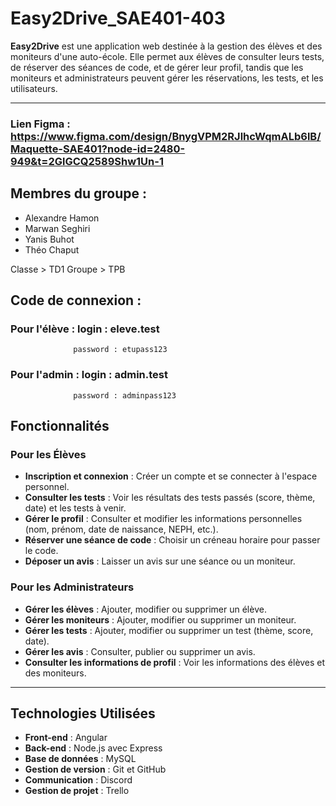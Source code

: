 # Easy2Drive_SAE401-403

**Easy2Drive** est une application web destinée à la gestion des élèves et des moniteurs d'une auto-école. Elle permet aux élèves de consulter leurs tests, de réserver des séances de code, et de gérer leur profil, tandis que les moniteurs et administrateurs peuvent gérer les réservations, les tests, et les utilisateurs.

---
### Lien Figma : https://www.figma.com/design/BnygVPM2RJlhcWqmALb6lB/Maquette-SAE401?node-id=2480-949&t=2GlGCQ2589Shw1Un-1

## Membres du groupe : 

- Alexandre Hamon
- Marwan Seghiri
- Yanis Buhot
- Théo Chaput
 
Classe > TD1 
Groupe > TPB


## Code de connexion : 
### Pour l'élève : login : eleve.test
                  password : etupass123

### Pour l'admin : login : admin.test
                  password : adminpass123


## Fonctionnalités

### Pour les Élèves
- **Inscription et connexion** : Créer un compte et se connecter à l'espace personnel.
- **Consulter les tests** : Voir les résultats des tests passés (score, thème, date) et les tests à venir.
- **Gérer le profil** : Consulter et modifier les informations personnelles (nom, prénom, date de naissance, NEPH, etc.).
- **Réserver une séance de code** : Choisir un créneau horaire pour passer le code.
- **Déposer un avis** : Laisser un avis sur une séance ou un moniteur.

### Pour les Administrateurs
- **Gérer les élèves** : Ajouter, modifier ou supprimer un élève.
- **Gérer les moniteurs** : Ajouter, modifier ou supprimer un moniteur.
- **Gérer les tests** : Ajouter, modifier ou supprimer un test (thème, score, date).
- **Gérer les avis** : Consulter, publier ou supprimer un avis.
- **Consulter les informations de profil** : Voir les informations des élèves et des moniteurs.

---

## Technologies Utilisées

- **Front-end** : Angular
- **Back-end** : Node.js avec Express
- **Base de données** : MySQL
- **Gestion de version** : Git et GitHub
- **Communication** : Discord
- **Gestion de projet** : Trello

